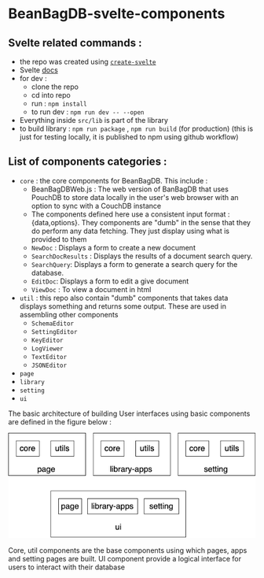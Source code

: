 # BeanBagDB-svelte-components

## Svelte related commands :
- the repo was created using [`create-svelte`](https://github.com/sveltejs/kit/tree/main/packages/create-svelte)
- Svelte [docs](https://svelte.dev/docs/kit/packaging)
- for dev :
  - clone the repo
  - cd into repo 
  - run : `npm install`
  - to run dev : `npm run dev -- --open`
- Everything inside `src/lib` is part of the library
- to build library : `npm run package` , `npm run build` (for production) (this is just for testing locally, it is published to npm using github workflow)


## List of components categories :
- `core` : the core components for BeanBagDB. This include :
  - BeanBagDBWeb.js : The web version of BanBagDB that uses PouchDB to store data locally in the user's web browser with an option to sync with a CouchDB instance 
  - The components defined here use a consistent input format : {data,options}. They components are "dumb" in the sense that they do perform any data fetching. They just display using what is provided to them 
  - `NewDoc` : Displays a form to create a new document 
  - `SearchDocResults` : Displays the results of a document search query.
  - `SearchQuery`: Displays a form to generate a search query for the database.
  - `EditDoc`: Displays a form to edit a give document
  - `ViewDoc` : To view a document in  html 
- `util` : this repo also contain "dumb" components that takes data displays something and returns some output. These are used in assembling other components 
  - `SchemaEditor` 
  - `SettingEditor`
  - `KeyEditor`
  - `LogViewer`
  - `TextEditor`
  - `JSONEditor`
- `page`
- `library`
- `setting`
- `ui`

The basic architecture of building User interfaces using basic components are defined in the figure below : 

![BeanBagDB Architecture](./static/beanbagdb-svelte-arch.png)


Core, util components are the base components using which pages, apps and setting pages are built. UI component provide a logical interface for users to interact with their database 
